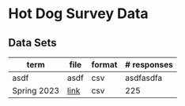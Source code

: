# Hot Dog Survey Data

## Data Sets
| term | file | format | # responses |
|------|------|--------|---|
| asdf | asdf | csv | asdfasdfa |
| Spring 2023 | [link](DS-4002-sp23-survey-results.csv) | csv | 225 |

